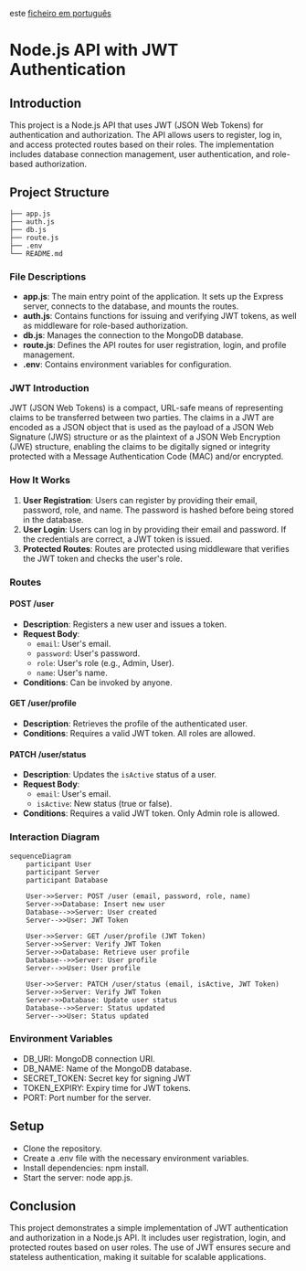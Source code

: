 este [ficheiro em português](README.pt.md)

# Node.js API with JWT Authentication

## Introduction

This project is a Node.js API that uses JWT (JSON Web Tokens) for authentication and authorization. The API allows users to register, log in, and access protected routes based on their roles. The implementation includes database connection management, user authentication, and role-based authorization.

## Project Structure
```text
├── app.js 
├── auth.js 
├── db.js 
├── route.js 
├── .env 
└── README.md
```

### File Descriptions

- **app.js**: The main entry point of the application. It sets up the Express server, connects to the database, and mounts the routes.
- **auth.js**: Contains functions for issuing and verifying JWT tokens, as well as middleware for role-based authorization.
- **db.js**: Manages the connection to the MongoDB database.
- **route.js**: Defines the API routes for user registration, login, and profile management.
- **.env**: Contains environment variables for configuration.

### JWT Introduction

JWT (JSON Web Tokens) is a compact, URL-safe means of representing claims to be transferred between two parties. The claims in a JWT are encoded as a JSON object that is used as the payload of a JSON Web Signature (JWS) structure or as the plaintext of a JSON Web Encryption (JWE) structure, enabling the claims to be digitally signed or integrity protected with a Message Authentication Code (MAC) and/or encrypted.

### How It Works

1. **User Registration**: Users can register by providing their email, password, role, and name. The password is hashed before being stored in the database.
2. **User Login**: Users can log in by providing their email and password. If the credentials are correct, a JWT token is issued.
3. **Protected Routes**: Routes are protected using middleware that verifies the JWT token and checks the user's role.

### Routes

#### POST /user

- **Description**: Registers a new user and issues a token.
- **Request Body**:
  - `email`: User's email.
  - `password`: User's password.
  - `role`: User's role (e.g., Admin, User).
  - `name`: User's name.
- **Conditions**: Can be invoked by anyone.

#### GET /user/profile

- **Description**: Retrieves the profile of the authenticated user.
- **Conditions**: Requires a valid JWT token. All roles are allowed.

#### PATCH /user/status

- **Description**: Updates the `isActive` status of a user.
- **Request Body**:
  - `email`: User's email.
  - `isActive`: New status (true or false).
- **Conditions**: Requires a valid JWT token. Only Admin role is allowed.

### Interaction Diagram

```mermaid
sequenceDiagram
    participant User
    participant Server
    participant Database

    User->>Server: POST /user (email, password, role, name)
    Server->>Database: Insert new user
    Database-->>Server: User created
    Server-->>User: JWT Token

    User->>Server: GET /user/profile (JWT Token)
    Server->>Server: Verify JWT Token
    Server->>Database: Retrieve user profile
    Database-->>Server: User profile
    Server-->>User: User profile

    User->>Server: PATCH /user/status (email, isActive, JWT Token)
    Server->>Server: Verify JWT Token
    Server->>Database: Update user status
    Database-->>Server: Status updated
    Server-->>User: Status updated
```

### Environment Variables
- DB_URI: MongoDB connection URI.
- DB_NAME: Name of the MongoDB database.
- SECRET_TOKEN: Secret key for signing JWT
- TOKEN_EXPIRY: Expiry time for JWT tokens.
- PORT: Port number for the server.

## Setup
- Clone the repository.
- Create a .env file with the necessary environment variables.
- Install dependencies: npm install.
- Start the server: node app.js.

## Conclusion
This project demonstrates a simple implementation of JWT authentication and authorization in a Node.js API. It includes user registration, login, and protected routes based on user roles. The use of JWT ensures secure and stateless authentication, making it suitable for scalable applications.

